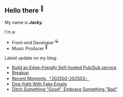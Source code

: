## Hello there <sup>👋</sup>  

My name is **_Jacky_**.  

I'm a:  

- Front-end Developer <sup>💻</sup> 
- Music Producer <sup>🎵</sup>     

Latest update on my blog:
  
- [Build an Edge-friendly Self-hosted Pub/Sub service](https://jw1.dev/build-a-pub-sub-service) 
- [Breakup](https://jw1.dev/breakup) 
- [Recent Moments 「202502-202503」](https://jw1.dev/recent-moments-202502-202503) 
- [Dog-fight With Fake Emails](https://jw1.dev/dog-fight-with-fake-emails) 
- [Ditch Something "Good", Embrace Something "Bad"](https://jw1.dev/ditch-something-good-embrace-something-bad) 
